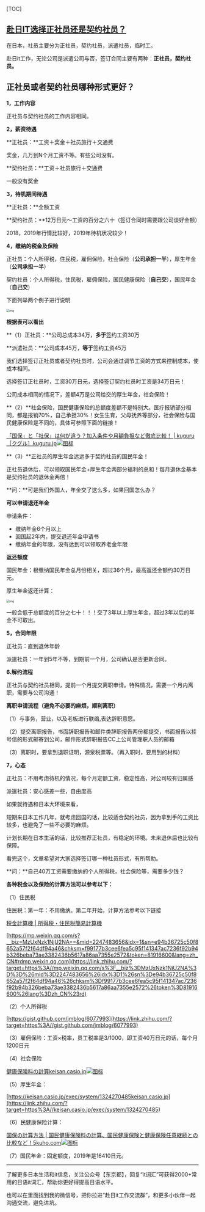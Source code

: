 [TOC]

## [赴日IT选择正社员还是契约社员？](https://zhuanlan.zhihu.com/p/74732415)

在日本，社员主要分为正社员，契约社员，派遣社员，临时工。

赴日it工作，无论公司是派遣公司与否，签订合同主要有两种：**正社员，契约社员。**

## 正社员或者契约社员哪种形式更好？

**1，工作内容**

正社员与契约社员的工作内容相同。

**2，薪资待遇**

**正社员：**工资＋奖金＋社员旅行＋交通费

奖金，几万到N个月工资不等。有些公司没有。

**契约社员：**工资＋社员旅行＋交通费

一般没有奖金

**3，待机期间待遇**

**正社员：**全额工资

**契约社员：**12万日元～工资的百分之六十（签订合同时需要跟公司谈好金额）

2018，2019年行情比较好，2019年待机状况较少！

**4，缴纳的税金及保险**

正社员：个人所得税，住民税，雇佣保险，社会保险（**公司承担一半**），厚生年金（**公司承担一半**）

契约社员：个人所得税，住民税，雇佣保险，国民健康保险（**自己交**），国民年金（**自己交**）

下面列举两个例子进行说明

<img src="https://tva1.sinaimg.cn/large/e6c9d24ely1go6kqkfy0ij21400nodjr.jpg" alt="img" style="zoom:50%;" />

**根据表可以看出**

**（1）正社员：**公司总成本34万，**多于**签约工资30万

**派遣社员：**公司成本45万，**等于**签约工资45万

我们选择签订正社员或者契约社员时，公司会通过调节工资的方式来控制成本，使成本相同。

选择签订正社员时，工资30万日元，选择签订契约社员时工资是34万日元！

公司成本相同的情况下，差额4万是公司给交的厚生年金，社会保险！

**（2）**社会保险，国民健康保险的总额度差额不是特别大。医疗报销部分相同，都是报销70%，自己承担30%！女生生育，父母抚养等部分，社会保险与国民健康保险是不同的，具体可参照下面的链接！

[「国保」と「社保」は何が違う？加入条件や月額負担など徹底比較！ | kuguru［クグル］kuguru.jp![图标](https://pic4.zhimg.com/v2-d1edca9a98c8004d99cc79eca9e5e1e3_180x120.jpg)](https://link.zhihu.com/?target=https%3A//kuguru.jp/7502)

**（3）**正社员的厚生年金远远多于契约社员的国民年金！

正社员退休后，可以领取国民年金+厚生年金两部分福利的总和！每月退休金基本是契约社员的退休金两倍！

**问：**可是我们外国人，年金交了这么多，如果回国怎么办？

**可以申请退还年金**

申请条件：

- 缴纳年金6个月以上
- 回国起2年内，提交退还年金申请书
- 缴纳年金的年限，没有达到可以领取养老金年限

**返还额度**

国民年金：根缴纳国民年金总月份相关，超过36个月，最高返还金额约30万日元。

厚生年金返还计算：

<img src="https://tva1.sinaimg.cn/large/e6c9d24ely1go6kqbxm5uj20u01hdjwy.jpg" alt="img" style="zoom:50%;" />

一般会低于总额度的百分之七十！！！交了3年以上厚生年金，超过3年以后的年金不可取出。

**5，合同年限**

正社员：直到退休年龄

派遣社员：一年到5年不等，到期前一个月，公司确认是否更新合同。

**6.解约流程**

正社员与契约社员相同，提前一个月提交离职申请。特殊情况，需要一个月内离职，需要与公司沟通！

**离职申请流程（避免不必要的麻烦，顺利离职）**

（1）与事务，营业，以及老板进行联络,表达辞职意愿。

（2）提交离职报告，书面辞职报告和邮件类辞职报告两份都提交，书面报告以挂号信的形式邮寄到公司，邮件形式辞职报告CC上公司管理职人员的邮箱

（3）离职时，要拿到退职证明，源泉税票等。（再入职时，要用到的材料）

**7，心态**

正社员：不用考虑待机的情况，每个月定额工资，稳定性高，对公司较有归属感

派遣社员：安心感差一些，自由度高





如果就待遇和日本大环境来看，

短期来日本工作几年，就考虑回国的话，比较适合契约社员，因为拿到手的工资比较多，也避免了一些不必要的麻烦。

计划长期在日本生活的话，比较推荐正社员，有稳定的环境。未来退休后也比较有保障。

看完这个，文章希望对大家选择签订哪一种社员形式，有所帮助。





**问：**自己40万工资需要缴纳的个人所得税，社会保险等，需要多少钱？

**各种税金以及保险的计算方法可以参考以下：**

（1）住民税

住民税：第一年：不用缴纳。第二年开始，计算方法参考以下链接

[税金計算機 | 所得税・住民税簡易計算機](https://link.zhihu.com/?target=http%3A//www.zeikin5.com/calc/)



[https://mp.weixin.qq.com/s?__biz=MzUxNzk1NjU2NA==&mid=2247483656&idx=1&sn=e94b36725c50f8652a57f2f64df94a46&chksm=f99177b3cee6fea5c95f141347ac7236f92b94b326beba73ae3382436b5617a86aa7355e2572&token=81916600&lang=zh_CN#rdmp.weixin.qq.com](https://link.zhihu.com/?target=https%3A//mp.weixin.qq.com/s%3F__biz%3DMzUxNzk1NjU2NA%3D%3D%26mid%3D2247483656%26idx%3D1%26sn%3De94b36725c50f8652a57f2f64df94a46%26chksm%3Df99177b3cee6fea5c95f141347ac7236f92b94b326beba73ae3382436b5617a86aa7355e2572%26token%3D81916600%26lang%3Dzh_CN%23rd)

（2）个人所得税

[https://gist.github.com/jmblog/6077993](https://link.zhihu.com/?target=https%3A//gist.github.com/jmblog/6077993)

（3）雇佣保险：工资×税率，员工税率是3/1000，即工资40万日元的话，每个月1200日元

（4）社会保险

[健康保険料の計算keisan.casio.jp![图标](https://pic1.zhimg.com/v2-f9c747f448246f08c63592bc0c4b09a8_ipico.jpg)](https://link.zhihu.com/?target=https%3A//keisan.casio.jp/exec/system/1324355661)

（5）厚生年金：

[https://keisan.casio.jp/exec/system/1324270485keisan.casio.jp](https://link.zhihu.com/?target=https%3A//keisan.casio.jp/exec/system/1324270485)



（6）民健康保险计算：

[国保の計算方法 | 国民健康保険料の計算、国民健康保険と健康保険任意継続との比較など！5kuho.com![图标](https://pic3.zhimg.com/v2-ea8dec3238affeb2b44b00395cb15aee_ipico.jpg)](https://link.zhihu.com/?target=https%3A//5kuho.com/html/keisan.html)

（7）国民年金：固定额度，2019年是16410日元。

------

了解更多日本生活和it信息，关注公众号【东京都】，回复“it词汇”可获得2000+常用的日语it词汇，帮助你更好得提高日语水平。

也可以在里面找到我的微信号，把你拉进“赴日it工作交流群”，和更多小伙伴一起沟通交流，避免进坑。
